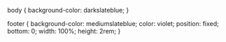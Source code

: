 body {
    background-color: darkslateblue;
}

footer {
    background-color: mediumslateblue;
    color: violet;
    position: fixed;
    bottom: 0;
    width: 100%;
    height: 2rem;
}